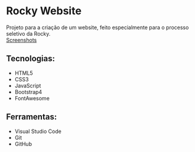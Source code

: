# Rocky Website
Projeto para a criação de um website, feito especialmente para o processo seletivo da Rocky. \
[Screenshots](https://imgur.com/a/vBULT5X)
## Tecnologias:
- HTML5
- CSS3
- JavaScript
- Bootstrap4
- FontAwesome
## Ferramentas:
- Visual Studio Code
- Git
- GitHub
